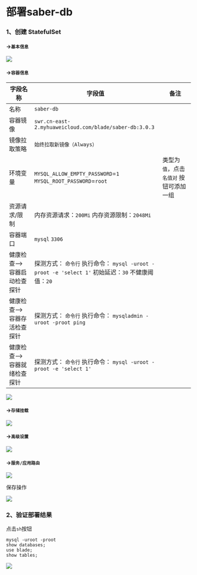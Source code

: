 # 部署saber-db

### 1、创建 StatefulSet

#### ->`基本信息`

![](images/kuboard-springblade-db-01.png)

#### ->`容器信息`

| 字段名称                    | 字段值                                                                        | 备注                                          |
| --------------------------- |----------------------------------------------------------------------------| --------------------------------------------- |
| 名称                        | `saber-db`                                                                 |                                               |
| 容器镜像                    | `swr.cn-east-2.myhuaweicloud.com/blade/saber-db:3.0.3`                          |                                               |
| 镜像拉取策略                | `始终拉取新镜像（Always）`                                                          |                                               |
| 环境变量                    | `MYSQL_ALLOW_EMPTY_PASSWORD`=`1` `MYSQL_ROOT_PASSWORD`=`root`              | 类型为 `值`，点击 `名值对` 按钮可添加一组 |
| 资源请求/限制               | 内存资源请求：`200Mi` 内存资源限制：`2048Mi`                                             |                                               |
| 容器端口                    | `mysql` `3306`                                                             |                                               |
| 健康检查-->容器启动检查探针 | 探测方式： `命令行` 执行命令： `mysql -uroot -proot -e 'select 1'` 初始延迟：`30` 不健康阈值：`20` |                                               |
| 健康检查-->容器存活检查探针 | 探测方式： `命令行` 执行命令： `mysqladmin -uroot -proot ping`                          |                                               |
| 健康检查-->容器就绪检查探针 | 探测方式： `命令行` 执行命令： `mysql -uroot -proot -e 'select 1'`                      |                                               |

![](images/kuboard-springblade-db-02.png)

#### ->`存储挂载`

![](images/kuboard-springblade-db-03.png)

#### ->`高级设置`

![](images/kuboard-springblade-db-04.png)

#### ->`服务/应用路由`

![](images/kuboard-springblade-db-05.png)

保存操作

![](images/kuboard-springblade-db-06.png)

### 2、验证部署结果

点击`sh`按钮

```shell
mysql -uroot -proot
show databases;
use blade;
show tables;
```

![](images/kuboard-springblade-db-07.png)
